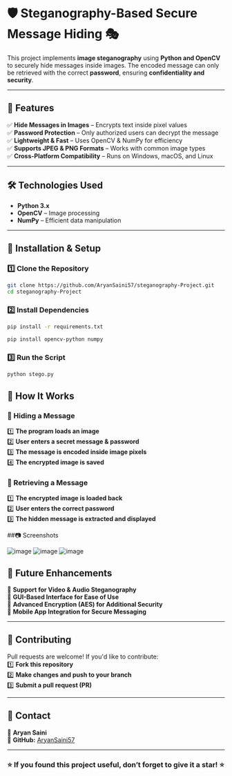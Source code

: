 # 🛡️ Steganography-Based Secure Message Hiding 🎭

This project implements **image steganography** using **Python and OpenCV** to securely hide messages inside images. The encoded message can only be retrieved with the correct **password**, ensuring **confidentiality and security**.

---

## 🚀 Features  
✅ **Hide Messages in Images** – Encrypts text inside pixel values  
✅ **Password Protection** – Only authorized users can decrypt the message  
✅ **Lightweight & Fast** – Uses OpenCV & NumPy for efficiency  
✅ **Supports JPEG & PNG Formats** – Works with common image types  
✅ **Cross-Platform Compatibility** – Runs on Windows, macOS, and Linux  

---

## 🛠️ Technologies Used  
- **Python 3.x**  
- **OpenCV** – Image processing  
- **NumPy** – Efficient data manipulation  

---

## 📌 Installation & Setup  

### 1️⃣ Clone the Repository  
```bash
git clone https://github.com/AryanSaini57/steganography-Project.git
cd steganography-Project
```
### 2️⃣ Install Dependencies
```bash
pip install -r requirements.txt
```

```bash
pip install opencv-python numpy
```
### 3️⃣ Run the Script
```bash
python stego.py
```
## 📜 How It Works  

### 🔹 Hiding a Message  
1️⃣ **The program loads an image**  
2️⃣ **User enters a secret message & password**  
3️⃣ **The message is encoded inside image pixels**  
4️⃣ **The encrypted image is saved**  

### 🔹 Retrieving a Message  
1️⃣ **The encrypted image is loaded back**  
2️⃣ **User enters the correct password**  
3️⃣ **The hidden message is extracted and displayed**  

##📷 Screenshots


![image](https://github.com/user-attachments/assets/5560b6b3-8084-4277-a95b-16336d39bf93)
![image](https://github.com/user-attachments/assets/15ed31e4-d386-4f29-bdbc-e185bcc921d0)
![image](https://github.com/user-attachments/assets/2cd5e0f5-255b-48f1-83d1-d71b3abe1b0b)



## 🔮 Future Enhancements  
🚀 **Support for Video & Audio Steganography**  
🚀 **GUI-Based Interface for Ease of Use**  
🚀 **Advanced Encryption (AES) for Additional Security**  
🚀 **Mobile App Integration for Secure Messaging**  

---

## 🤝 Contributing  
Pull requests are welcome! If you'd like to contribute:  
1️⃣ **Fork this repository**  
2️⃣ **Make changes and push to your branch**  
3️⃣ **Submit a pull request (PR)**  

---

## 📧 Contact  
📩 **Aryan Saini**  
🔗 **GitHub:** [AryanSaini57](https://github.com/AryanSaini57)  

---

### ⭐ If you found this project useful, don’t forget to give it a **star**! ⭐  






